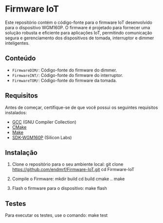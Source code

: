 # Firmware IoT

Este repositório contém o código-fonte para o firmware IoT desenvolvido para o dispositivo WGM160P. O firmware é projetado para fornecer uma solução robusta e eficiente para aplicações IoT, permitindo comunicação segura e gerenciamento dos dispositivos de tomada, interruptor e dimmer inteligentes.

## Conteúdo

- `FirmwareDIM/`: Código-fonte do firmware do dimmer.
- `FirmwareINT/`: Código-fonte do firmware do interruptor.
- `FirmwareTOM/`: Código-fonte do firmware da tomada.

## Requisitos

Antes de começar, certifique-se de que você possui os seguintes requisitos instalados:

- [GCC](https://gcc.gnu.org/) (GNU Compiler Collection)
- [CMake](https://cmake.org/)
- [Make](https://www.gnu.org/software/make/)
- [SDK-WGM160P](#sdk-wgm160p) (Silicon Labs)

## Instalação

1. Clone o repositório para o seu ambiente local:
  git clone https://github.com/endmrf/Firmware-IoT.git
  cd Firmware-IoT
   
2. Compile o Firmware:
  mkdir build
  cd build
  cmake ..
  make

3. Flash o firmware para o dispositivo:
   make flash


## Testes
Para executar os testes, use o comando:
  make test

